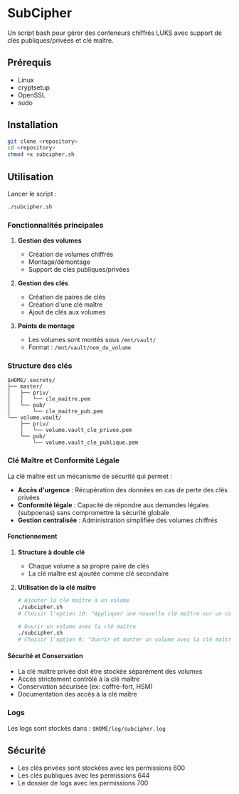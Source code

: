 # SubCipher

Un script bash pour gérer des conteneurs chiffrés LUKS avec support de clés publiques/privées et clé maître.

## Prérequis

- Linux
- cryptsetup
- OpenSSL
- sudo

## Installation

```bash
git clone <repository>
cd <repository>
chmod +x subcipher.sh
```

## Utilisation

Lancer le script :
```bash
./subcipher.sh
```

### Fonctionnalités principales

1. **Gestion des volumes**
   - Création de volumes chiffrés
   - Montage/démontage
   - Support de clés publiques/privées

2. **Gestion des clés**
   - Création de paires de clés
   - Création d'une clé maître
   - Ajout de clés aux volumes

3. **Points de montage**
   - Les volumes sont montés sous `/mnt/vault/`
   - Format : `/mnt/vault/nom_du_volume`

### Structure des clés

```
$HOME/.secrets/
├── master/
│   ├── priv/
│   │   └── cle_maitre.pem
│   └── pub/
│       └── cle_maitre_pub.pem
└── volume.vault/
    ├── priv/
    │   └── volume.vault_cle_privee.pem
    └── pub/
        └── volume.vault_cle_publique.pem
```

### Clé Maître et Conformité Légale

La clé maître est un mécanisme de sécurité qui permet :

- **Accès d'urgence** : Récupération des données en cas de perte des clés privées
- **Conformité légale** : Capacité de répondre aux demandes légales (subpoenas) sans compromettre la sécurité globale
- **Gestion centralisée** : Administration simplifiée des volumes chiffrés

#### Fonctionnement

1. **Structure à double clé**
   - Chaque volume a sa propre paire de clés
   - La clé maître est ajoutée comme clé secondaire

2. **Utilisation de la clé maître**
   ```bash
   # Ajouter la clé maître à un volume
   ./subcipher.sh
   # Choisir l'option 10: "Appliquer une nouvelle clé maître sur un conteneur"

   # Ouvrir un volume avec la clé maître
   ./subcipher.sh
   # Choisir l'option 9: "Ouvrir et monter un volume avec la clé maître"
   ```

#### Sécurité et Conservation

- La clé maître privée doit être stockée séparément des volumes
- Accès strictement contrôlé à la clé maître
- Conservation sécurisée (ex: coffre-fort, HSM)
- Documentation des accès à la clé maître

### Logs

Les logs sont stockés dans : `$HOME/log/subcipher.log`

## Sécurité

- Les clés privées sont stockées avec les permissions 600
- Les clés publiques avec les permissions 644
- Le dossier de logs avec les permissions 700
